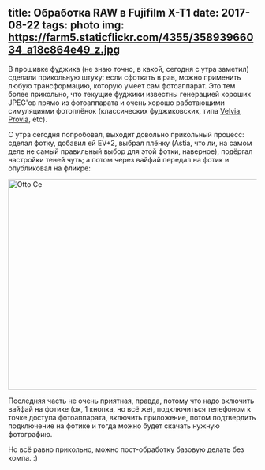 title: Обработка RAW в Fujifilm X-T1
date: 2017-08-22
tags: photo
img: https://farm5.staticflickr.com/4355/35893966034_a18c864e49_z.jpg
----

В прошивке фуджика (не знаю точно, в какой, сегодня с утра заметил) сделали
прикольную штуку: если сфоткать в рав, можно применить любую трансформацию,
которую умеет сам фотоаппарат. Это тем более прикольно, что текущие фуджики
известны генерацией хороших JPEG'ов прямо из фотоаппарата и очень хорошо
работающими симуляциями фотоплёнок (классических фуджиковских, типа [Velvia][],
[Provia][], etc).

[Velvia]: https://en.wikipedia.org/wiki/Velvia
[Provia]: https://en.wikipedia.org/wiki/Provia

С утра сегодня попробовал, выходит довольно прикольный процесс: сделал фотку,
добавил ей EV+2, выбрал плёнку (Astia, что ли, на самом деле не самый правильный
выбор для этой фотки, наверное), подёргал настройки теней чуть; а потом через
вайфай передал на фотик и опубликовал на фликре:

<div class="flex-center">
<a data-flickr-embed="true" href="https://www.flickr.com/photos/asolovyov/35893966034/" title="Otto Ce">
<img src="https://farm5.staticflickr.com/4355/35893966034_a18c864e49_z.jpg" width="640" height="427" alt="Otto Ce">
</a>
</div>

Последняя часть не очень приятная, правда, потому что надо включить вайфай на
фотике (ок, 1 кнопка, но всё же), подключиться телефоном к точке доступа
фотоаппарата, включить приложение, потом подтвердить подключение на фотике и
тогда можно будет скачать нужную фотографию. 

Но всё равно прикольно, можно пост-обработку базовую делать без компа. :)

